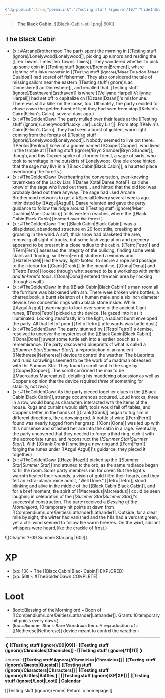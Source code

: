 ```yaml
---
{"dg-publish":true,"permalink":"/Testing stuff (ignore)/10/","hideInGraph":true}
---
```


> **The Black Cabin.**
![[Black-Cabin-still.png\| 800]]
## The Black Cabin
- (x:: #ArcaneBrotherhood The party spent the morning in [[Testing stuff (ignore)/Lonelywood\|Lonelywood]], picking up rumors and reading the [[Ten Towns Times\|Ten Towns Times]]. They wondered whether to pick up some coin in [[Testing stuff (ignore)/Bremen\|Bremen]], where sighting of a lake monster in [[Testing stuff (ignore)/Maer Dualdon\|Maer Dualdon]] had scared off fishermen. They also considered the tale of missing sailors near the eastern [[Testing stuff (ignore)/Lac Dinneshere\|Lac Dinneshere]], and recalled that [[Testing stuff (ignore)/Easthaven\|Easthaven]] is where [[Vellynne Harpell\|Vellynne Harpell]] had set off to capitalize on [[Dzaan\|Dzaan]]'s misfortune. There was still a killer on the loose, too. Ultimately, the party decided to chase down the golden burst of light they had seen from atop [[Kelvin's Cairn\|Kelvin's Cairn]] several days ago.)
- (x:: #TheGoldenDawn The party mulled over their leads at the [[Testing stuff (ignore)/Lonelywood#Lucky Liar\| Lucky Liar]]. From atop [[Kelvin's Cairn\|Kelvin's Cairn]], they had seen a burst of golden, warm light coming from the forests of [[Testing stuff (ignore)/Lonelywood\|Lonelywood]]. Nobody seemed to live out there. [[Perilou\|Perilou]] knew of a gnome named [[Copper\|Copper]] who lived in the temple at [[Testing stuff (ignore)/Bryn Shander\|Bryn Shander]], though, and this Copper spoke of a former friend, a sage of sorts, who took to hermitage in the outskirts of Lonelywood. One ole crone hinted that the sage may live in a [[Black Cabin\|Black Cabin]], a haunted place overlooking the forests.) 
- (x:: #TheGoldenDawn Overhearing the conversation, ever-knowing tavernkeep of the Lucky Liar, [[Danae Xotal\|Danae Xotal]], said she knew of the sage who lived out there... and hinted that the old fool was probably dead out there anyway. The sage had used Arcane Brotherhood networks to get a #SpecialDelivery several weeks ago. Intimidated by [[Azgul\|Azgul]], Danae relented and gave the party guidance to follow the ridge around [[Testing stuff (ignore)/Maer Dualdon\|Maer Dualdon]] to its western reaches, where the [[Black Cabin\|Black Cabin]] loomed over the forest.)
- (x:: #TheGoldenDawn The [[Black Cabin\|Black Cabin]] was a dilapidated, abandoned structure on 20 foot stilts, creaking and groaning in the wind. A soft, thick snow had blanketed the area, removing all sight of tracks, but some lush vegetation and greenery appeared to be present in a close radius to the cabin. [[Tetro\|Tetro]] and [[Fern\|Fern]] assessed the integrity of the building, finding some weak stairs and flooring, so [[Fern\|Fern]] shattered a window and [[Hazel\|Hazel]] led the way, light-footed, to secure a rope and passage to the interior for [[Crank\|Crank]]. In the meantime, [[Oona\|Oona]] and [[Tetro\|Tetro]] looked through what seemed to be a workshop with *smith and tinkerer's tools*. [[Oona\|Oona]] entered the main area by hacking through a wall.)
- (x:: #TheGoldenDawn In the [[Black Cabin\|Black Cabin]]'s main room all the furniture was blackened with ash. There were broken wine bottles, a charred book, a burnt skeleton of a human male, and a six inch diameter device: two concentric rings with a black stone inside. While [[Azgul\|Azgul]] used magic to look over some of the ancient Giant runes, [[Tetro\|Tetro]] picked up the device. He gazed into it as it illuminated. Looking steadfastly into the light, a radiant burst enveloped the party. All that left of poor [[Tetro\|Tetro]] afterwards was turtle dust.)
- (x:: #TheGoldenDawn The party, stunned by [[Tetro\|Tetro]]'s demise, resolved to uncover the mysteries of the [[Black Cabin\|Black Cabin]]. [[Oona\|Oona]] swept some turtle ash into a leather pouch as a remembrance. The party discovered blueprints of what is called a *[[Summer Star\|Summer Star]]*, a reproduction of an ancient [[Netherese\|Netherese]] device to control the weather. The blueprints and runic scrawlings seemed to be the work of a madman obsessed with the Summer Star. They found a scroll sent to the sage by [[Copper\|Copper]]. The scroll confirmed the man to be [[Macreadus\|Macreadus]], detailing his maddening obsession as well as Copper's opinion that the device required *three* of something for stability, not *two*.)
- (x:: #TheGoldenDawn As the party pieced together clues in the [[Black Cabin\|Black Cabin]], strange occurrences occurred. Loud knocks, three in a row, would bang as characters interacted with the items of the house. Rugs and curtains would shift, tools would fall off tables, and Copper's letter, in the hands of [[Crank\|Crank]] began to tug him in different directions, like a dowsing rod. A bottle of wine [[Fern\|Fern]] found was nearly tugged from her grasp. [[Oona\|Oona]] was fed up with this nonsense and smashed her axe into the cabin in a rage. Eventually, the party uncovered that they needed to forge a third ring, etch it with the appropriate runes, and reconstruct the *[[Summer Star\|Summer Star]]*. With [[Crank\|Crank]] smelting a new ring and [[Fern\|Fern]] forging the runes under [[Azgul\|Azgul]]'s guidance, they pieced it together.)
- (x:: #TheGoldenDawn [[Hazel\|Hazel]] picked up the [[*Summer Star*\|*Summer Star*]] and attuned to the orb, as the same radiance began to fill the room. Some party members ran for cover. But the light's warmth healed their wounds, a vision of gold filled their hearts, and they felt an extra-planar voice admit, "Well Done." [[Tetro\|Tetro]] stood blinking and alive in the middle of the [[Black Cabin\|Black Cabin]], and for a brief moment, the spirit of [[Macreadus\|Macreadus]] could be seen laughing in celebration of the *[[Summer Star\|Summer Star]]*'s successful construction. The party received a *Blessing of the Morninglord*, 10 temporary hit points at dawn from [[Compendium/Lore/Deities/Lathander\|Lathander]]. Outside, for a clear mile by sight, the winter had vanished and the hills had a verdant green, yet a chill wind seemed to follow the warm breezes. On the wind, sibilant whispers were heard, like the crackle of frost.)

![[Chapter 2-09 Summer Star.png\| 600]]

# XP
- (xp::100 ~  The [[Black Cabin\|Black Cabin]] EXPLORED)
- (xp::500 ~ #TheGoldenDawn COMPLETE)

# Loot
- (loot::Blessing of the Morninglord ~ Boon of [[Compendium/Lore/Deities/Lathander\|Lathander]]. Grants 10 temporary hit points every dawn.)
- (loot::Summer Star ~ Rare Wondrous Item. A reproduction of a [[Netherese\|Netherese]] device meant to control the weather.)

---
**❮ [[Testing stuff (ignore)/09\|09]] · [[Testing stuff (ignore)/Chronicles\|Chronicles]] ·  [[Testing stuff (ignore)/11\|11]] ❯**

Journal: **[[Testing stuff (ignore)/Chronicles\|Chronicles]] | [[Testing stuff (ignore)/Quests\|Quests]] |  [[Testing stuff (ignore)/Characters\|Characters]] | [[Testing stuff (ignore)/Battles\|Battles]] | [[Testing stuff (ignore)/XP\|XP]] | [[Testing stuff (ignore)/Loot\|Loot]] | [Calendar](https://app.fantasy-calendar.com/calendars/38f9e3f5098bac1f655a4fb4241f35eb)**

[[Testing stuff (ignore)/Home\| Return to homepage.]]
